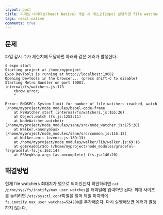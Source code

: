 ```yaml
---
layout: post
title: 리액트 네이티브(React Native) 개발 시 엑스포(Expo) 실행하면 file watchers 에러가 발생하는 경우
tags: react-native
comments: true
---
```


## 문제
파일 감시 수가 제한치에 도달하면 아래와 같은 에러가 발생한다.
```
$ expo start
Starting project at /home/myproject
Expo DevTools is running at http://localhost:19002
Opening DevTools in the browser... (press shift-d to disable)
Starting Metro Bundler on port 19001.
internal/fs/watchers.js:173
    throw error;
    ^

Error: ENOSPC: System limit for number of file watchers reached, watch '/home/myproject/node_modules/babel-code-frame'
    at FSWatcher.start (internal/fs/watchers.js:165:26)
    at Object.watch (fs.js:1253:11)
    at NodeWatcher.watchdir (/home/myproject/node_modules/sane/src/node_watcher.js:175:20)
    at Walker.<anonymous> (/home/myproject/node_modules/sane/src/common.js:116:12)
    at Walker.emit (events.js:189:13)
    at /home/myproject/node_modules/walker/lib/walker.js:69:16
    at go$readdir$cb (/home/myproject/node_modules/graceful-fs/graceful-fs.js:162:14)
    at FSReqWrap.args [as oncomplete] (fs.js:140:20)
```
    
## 해결방법
현재 file watchers 최대치가 몇으로 되어있는지 확인하려면 ```cat /proc/sys/fs/inotify/max_user_watches```를 터미털에 입력하면 된다. 최대 사이즈를 늘리려면 ```/etc/sysctl.conf```파일을 열어 제일 마지막에 ```fs.inotify.max_user_watches=524288```를 추가해준다. 다시 실행해보면 에러가 발생하지 않는다.
      
